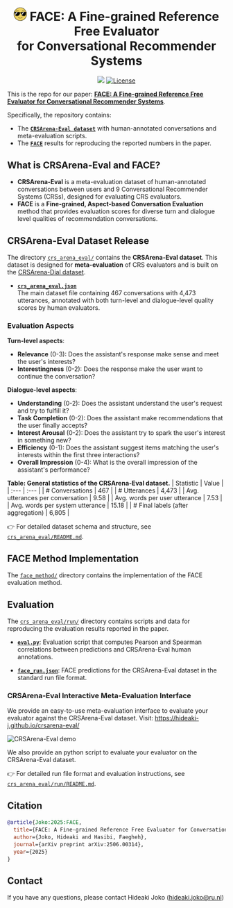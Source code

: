 # <div align="center"><img src="images/face_icon.png" alt="FACE icon" width="30" /> FACE: A Fine-grained Reference Free Evaluator<br>for Conversational Recommender Systems<div>

<div align="center">
    <a href="https://arxiv.org/abs/2506.00314" target="_blank"><img src=https://img.shields.io/badge/arXiv-b5212f.svg?logo=arxiv></a>
    <a href="https://github.com/informagi/face">
        <img alt="License" src="https://img.shields.io/badge/License-MIT-blue?style=flat">
    </a>
</div>

This is the repo for our paper: **[FACE: A Fine-grained Reference Free Evaluator for Conversational Recommender Systems](https://arxiv.org/abs/2506.00314)**.

Specifically, the repository contains:  
- The [**`CRSArena-Eval dataset`**](crs_arena_eval/) with human-annotated conversations and meta-evaluation scripts.
- The [**`FACE`**](face_method/) results for reproducing the reported numbers in the paper.

## What is CRSArena-Eval and FACE?

- **CRSArena-Eval** is a meta-evaluation dataset of human-annotated conversations between users and 9 Conversational Recommender Systems (CRSs), designed for evaluating CRS evaluators.
- **FACE** is a **Fine-grained, Aspect-based Conversation Evaluation** method that provides evaluation scores for diverse turn and dialogue level qualities of recommendation conversations.

## CRSArena-Eval Dataset Release  

The directory [`crs_arena_eval/`](crs_arena_eval/) contains the **CRSArena-Eval dataset**.
This dataset is designed for **meta-evaluation** of CRS evaluators and is built on the [CRSArena-Dial dataset](https://github.com/iai-group/crsarena-dial).

- [**`crs_arena_eval.json`**](crs_arena_eval/crs_arena_eval.json)  
  The main dataset file containing 467 conversations with 4,473 utterances, annotated with both turn-level and dialogue-level quality scores by human evaluators.

### Evaluation Aspects

**Turn-level aspects**:
- **Relevance** (0-3): Does the assistant's response make sense and meet the user's interests?
- **Interestingness** (0-2): Does the response make the user want to continue the conversation?

**Dialogue-level aspects**:
- **Understanding** (0-2): Does the assistant understand the user's request and try to fulfill it?
- **Task Completion** (0-2): Does the assistant make recommendations that the user finally accepts?
- **Interest Arousal** (0-2): Does the assistant try to spark the user's interest in something new?
- **Efficiency** (0-1): Does the assistant suggest items matching the user's interests within the first three interactions?
- **Overall Impression** (0-4): What is the overall impression of the assistant's performance?

**Table: General statistics of the CRSArena-Eval dataset.**
| Statistic | Value |
| :--- | :--- |
| # Conversations | 467 |
| # Utterances | 4,473 |
| Avg. utterances per conversation | 9.58 |
| Avg. words per user utterance | 7.53 |
| Avg. words per system utterance | 15.18 |
| # Final labels (after aggregation) | 6,805 |

👉 For detailed dataset schema and structure, see [`crs_arena_eval/README.md`](crs_arena_eval/README.md).


## FACE Method Implementation

The [`face_method/`](face_method/) directory contains the implementation of the FACE evaluation method.

## Evaluation

The [`crs_arena_eval/run/`](crs_arena_eval/run/) directory contains scripts and data for reproducing the evaluation results reported in the paper.

- [**`eval.py`**](crs_arena_eval/run/eval.py): Evaluation script that computes Pearson and Spearman correlations between predictions and CRSArena-Eval human annotations.

- [**`face_run.json`**](crs_arena_eval/run/face_run.json): FACE predictions for the CRSArena-Eval dataset in the standard run file format.

### CRSArena-Eval Interactive Meta-Evaluation Interface

We provide an easy-to-use meta-evaluation interface to evaluate your evaluator against the CRSArena-Eval dataset.
Visit: https://hideaki-j.github.io/crsarena-eval/

![CRSArena-Eval demo](./crs_arena_eval/run/demo.gif)

We also provide an python script to evaluate your evaluator on the CRSArena-Eval dataset.

👉 For detailed run file format and evaluation instructions, see [`crs_arena_eval/run/README.md`](crs_arena_eval/run/README.md).


## Citation

```bibtex
@article{Joko:2025:FACE,
  title={FACE: A Fine-grained Reference Free Evaluator for Conversational Recommender Systems},
  author={Joko, Hideaki and Hasibi, Faegheh},
  journal={arXiv preprint arXiv:2506.00314},
  year={2025}
}
```

## Contact

If you have any questions, please contact Hideaki Joko (hideaki.joko@ru.nl)
